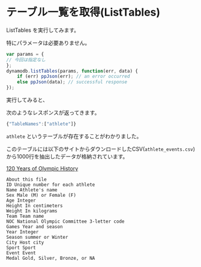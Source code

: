 # テーブル一覧を取得(ListTables)

ListTables を実行してみます。

特にパラメータは必要ありません。

```jsx
var params = {
// 今回は指定なし
};
dynamodb.listTables(params, function(err, data) {
    if (err) ppJson(err); // an error occurred
    else ppJson(data); // successful response
});
```

実行してみると、

次のようなレスポンスが返ってきます。

```jsx
{"TableNames":["athlete"]}
```

`athlete` というテーブルが存在することがわかりました。


このテーブルには以下のサイトからダウンロードしたCSV(`athlete_events.csv`)から1000行を抽出したデータが格納されています。

[120 Years of Olympic History](https://www.kaggle.com/mysarahmadbhat/120-years-of-olympic-history)


```
About this file
ID Unique number for each athlete
Name Athlete's name
Sex Male (M) or Female (F)
Age Integer
Height In centimeters
Weight In kilograms
Team Team name
NOC National Olympic Committee 3-letter code
Games Year and season
Year Integer
Season summer or Winter
City Host city
Sport Sport
Event Event
Medal Gold, Silver, Bronze, or NA
```